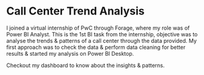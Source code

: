 
# Call Center Trend Analysis

I joined a virtual internship of PwC through Forage, where my role was of Power BI Analyst.
This is the 1st BI task from the internship, objective was to analyse the trends & patterns of a call center through the data provided.
My first approach was to check the data & perform data cleaning for better results & started my analysis on Power BI Desktop.

Checkout my dashboard to know about the insights & patterns.
